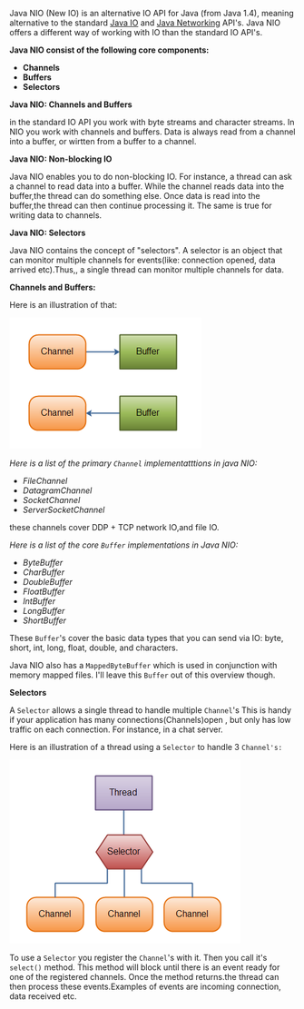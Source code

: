 Java NIO \(New IO\) is an alternative IO API for Java \(from Java 1.4\), meaning alternative to the standard [Java IO](http://tutorials.jenkov.com/java-io/index.html) and [Java Networking](http://tutorials.jenkov.com/java-networking/index.html) API's. Java NIO offers a different way of working with IO than the standard IO API's.

**Java NIO consist of the following core components:**

* **Channels**
* **Buffers**
* **Selectors**

**Java NIO: Channels and Buffers**

in the standard IO API you work with byte streams and character streams. In NIO you work with channels and buffers. Data is always read from a channel into a buffer, or wirtten from a buffer to a channel.

**Java NIO: Non-blocking IO**

Java NIO enables you to do non-blocking IO. For instance, a thread can ask a channel to read data into a buffer. While the channel   reads data into the buffer,the thread can do something else. Once data is read into the buffer,the thread can then continue processing it. The same is true for writing data to channels.

**Java NIO: Selectors**

Java NIO contains the concept of "selectors". A selector is an object that can monitor multiple channels for events\(like: connection opened, data arrived etc\).Thus,, a single thread can monitor multiple channels for data.

**Channels and  Buffers:**

Here is an illustration of that:

![](/assets/nio_channels_buffers.png)

_Here is a list of the primary _`Channel`_ implementatttions in java NIO:_

* _FileChannel_
* _DatagramChannel_
* _SocketChannel_
* _ServerSocketChannel_

these channels cover DDP + TCP network IO,and file IO.

_Here is a list of the core _`Buffer`_ implementations in Java NIO:_

* _ByteBuffer_
* _CharBuffer_
* _DoubleBuffer_
* _FloatBuffer_
* _IntBuffer_
* _LongBuffer_
* _ShortBuffer_

These `Buffer`'s cover the basic data types that you can send via IO: byte, short, int, long, float, double, and characters.

Java NIO also has a `MappedByteBuffer` which is used in conjunction with memory mapped files. I'll leave this `Buffer` out of this overview though.

**Selectors**

A `Selector` allows a single thread to handle multiple `Channel`'s This is handy if your application has many connections\(Channels\)open , but only has low traffic on each connection. For instance, in a chat server.

Here is an illustration of a thread using a `Selector` to handle 3 `Channel's:`

![](/assets/nio_selectors.png)

To use a `Selector` you register the `Channel`'s with it. Then you call it's `select()` method. This method will block until there is an event ready for one of the registered channels. Once the method returns.the  thread can then process these events.Examples of events are incoming connection, data received etc.

